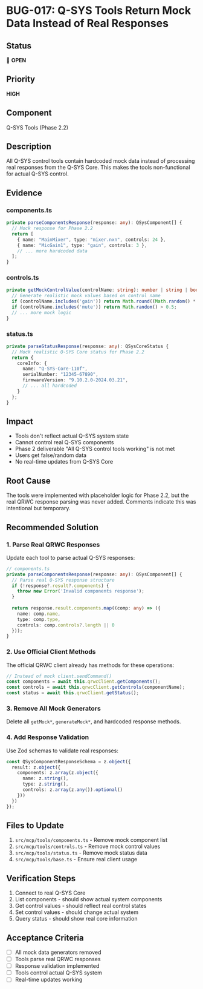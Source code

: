 # BUG-017: Q-SYS Tools Return Mock Data Instead of Real Responses

## Status
🔴 **OPEN**

## Priority
**HIGH**

## Component
Q-SYS Tools (Phase 2.2)

## Description
All Q-SYS control tools contain hardcoded mock data instead of processing real responses from the Q-SYS Core. This makes the tools non-functional for actual Q-SYS control.

## Evidence

### components.ts
```typescript
private parseComponentsResponse(response: any): QSysComponent[] {
  // Mock response for Phase 2.2
  return [
    { name: "MainMixer", type: "mixer.nxn", controls: 24 },
    { name: "MicGain1", type: "gain", controls: 3 },
    // ... more hardcoded data
  ];
}
```

### controls.ts
```typescript
private getMockControlValue(controlName: string): number | string | boolean {
  // Generate realistic mock values based on control name
  if (controlName.includes('gain')) return Math.round((Math.random() * 30 - 15) * 10) / 10;
  if (controlName.includes('mute')) return Math.random() > 0.5;
  // ... more mock logic
}
```

### status.ts
```typescript
private parseStatusResponse(response: any): QSysCoreStatus {
  // Mock realistic Q-SYS Core status for Phase 2.2
  return {
    coreInfo: {
      name: "Q-SYS-Core-110f",
      serialNumber: "12345-67890",
      firmwareVersion: "9.10.2.0-2024.03.21",
      // ... all hardcoded
    }
  };
}
```

## Impact
- Tools don't reflect actual Q-SYS system state
- Cannot control real Q-SYS components
- Phase 2 deliverable "All Q-SYS control tools working" is not met
- Users get false/random data
- No real-time updates from Q-SYS Core

## Root Cause
The tools were implemented with placeholder logic for Phase 2.2, but the real QRWC response parsing was never added. Comments indicate this was intentional but temporary.

## Recommended Solution

### 1. Parse Real QRWC Responses
Update each tool to parse actual Q-SYS responses:

```typescript
// components.ts
private parseComponentsResponse(response: any): QSysComponent[] {
  // Parse real Q-SYS response structure
  if (!response?.result?.components) {
    throw new Error('Invalid components response');
  }
  
  return response.result.components.map((comp: any) => ({
    name: comp.name,
    type: comp.type,
    controls: comp.controls?.length || 0
  }));
}
```

### 2. Use Official Client Methods
The official QRWC client already has methods for these operations:

```typescript
// Instead of mock client.sendCommand()
const components = await this.qrwcClient.getComponents();
const controls = await this.qrwcClient.getControls(componentName);
const status = await this.qrwcClient.getStatus();
```

### 3. Remove All Mock Generators
Delete all `getMock*`, `generateMock*`, and hardcoded response methods.

### 4. Add Response Validation
Use Zod schemas to validate real responses:

```typescript
const QSysComponentResponseSchema = z.object({
  result: z.object({
    components: z.array(z.object({
      name: z.string(),
      type: z.string(),
      controls: z.array(z.any()).optional()
    }))
  })
});
```

## Files to Update
1. `src/mcp/tools/components.ts` - Remove mock component list
2. `src/mcp/tools/controls.ts` - Remove mock control values
3. `src/mcp/tools/status.ts` - Remove mock status data
4. `src/mcp/tools/base.ts` - Ensure real client usage

## Verification Steps
1. Connect to real Q-SYS Core
2. List components - should show actual system components
3. Get control values - should reflect real control states
4. Set control values - should change actual system
5. Query status - should show real core information

## Acceptance Criteria
- [ ] All mock data generators removed
- [ ] Tools parse real QRWC responses
- [ ] Response validation implemented
- [ ] Tools control actual Q-SYS system
- [ ] Real-time updates working 